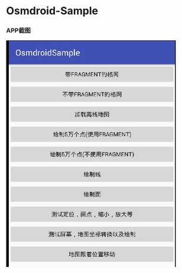 # Osmdroid-Sample

### APP截图

![](https://github.com/ParkSouth/Osmdroid-Sample/blob/master/picture/截图201704200423.jpg )

